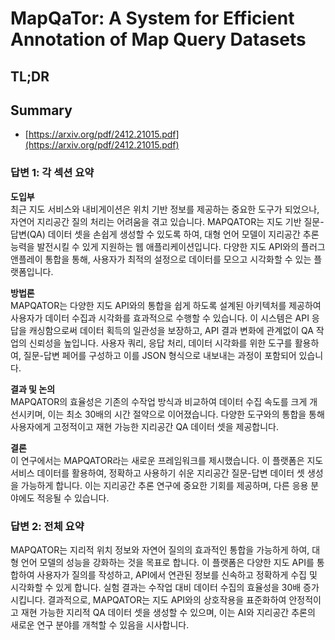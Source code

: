 # MapQaTor: A System for Efficient Annotation of Map Query Datasets
## TL;DR
## Summary
- [https://arxiv.org/pdf/2412.21015.pdf](https://arxiv.org/pdf/2412.21015.pdf)

### 답변 1: 각 섹션 요약

**도입부**  
최근 지도 서비스와 내비게이션은 위치 기반 정보를 제공하는 중요한 도구가 되었으나, 자연어 지리공간 질의 처리는 어려움을 겪고 있습니다. MAPQATOR는 지도 기반 질문-답변(QA) 데이터 셋을 손쉽게 생성할 수 있도록 하여, 대형 언어 모델이 지리공간 추론 능력을 발전시킬 수 있게 지원하는 웹 애플리케이션입니다. 다양한 지도 API와의 플러그앤플레이 통합을 통해, 사용자가 최적의 설정으로 데이터를 모으고 시각화할 수 있는 플랫폼입니다.

**방법론**  
MAPQATOR는 다양한 지도 API와의 통합을 쉽게 하도록 설계된 아키텍처를 제공하여 사용자가 데이터 수집과 시각화를 효과적으로 수행할 수 있습니다. 이 시스템은 API 응답을 캐싱함으로써 데이터 획득의 일관성을 보장하고, API 결과 변화에 관계없이 QA 작업의 신뢰성을 높입니다. 사용자 쿼리, 응답 처리, 데이터 시각화를 위한 도구를 활용하여, 질문-답변 페어를 구성하고 이를 JSON 형식으로 내보내는 과정이 포함되어 있습니다.

**결과 및 논의**  
MAPQATOR의 효율성은 기존의 수작업 방식과 비교하여 데이터 수집 속도를 크게 개선시키며, 이는 최소 30배의 시간 절약으로 이어졌습니다. 다양한 도구와의 통합을 통해 사용자에게 고정적이고 재현 가능한 지리공간 QA 데이터 셋을 제공합니다.

**결론**  
이 연구에서는 MAPQATOR라는 새로운 프레임워크를 제시했습니다. 이 플랫폼은 지도 서비스 데이터를 활용하여, 정확하고 사용하기 쉬운 지리공간 질문-답변 데이터 셋 생성을 가능하게 합니다. 이는 지리공간 추론 연구에 중요한 기회를 제공하며, 다른 응용 분야에도 적응될 수 있습니다.

### 답변 2: 전체 요약

MAPQATOR는 지리적 위치 정보와 자연어 질의의 효과적인 통합을 가능하게 하여, 대형 언어 모델의 성능을 강화하는 것을 목표로 합니다. 이 플랫폼은 다양한 지도 API를 통합하여 사용자가 질의를 작성하고, API에서 연관된 정보를 신속하고 정확하게 수집 및 시각화할 수 있게 합니다. 실험 결과는 수작업 대비 데이터 수집의 효율성을 30배 증가시킵니다. 결과적으로, MAPQATOR는 지도 API와의 상호작용을 표준화하여 안정적이고 재현 가능한 지리적 QA 데이터 셋을 생성할 수 있으며, 이는 AI와 지리공간 추론의 새로운 연구 분야를 개척할 수 있음을 시사합니다.